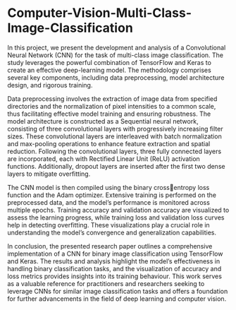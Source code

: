 # Computer-Vision-Multi-Class-Image-Classification

In this project, we present the development and analysis of a Convolutional Neural Network (CNN) for the task of multi-class image classification. The study leverages the powerful combination of TensorFlow and Keras to create an effective deep-learning model. The methodology comprises several key components, including data preprocessing, model architecture design, and rigorous training. 

Data preprocessing involves the extraction of image data from specified directories and the normalization of pixel intensities to a common scale, thus facilitating effective model training and ensuring robustness. The model architecture is constructed as a Sequential neural network, consisting of three convolutional layers with progressively increasing filter sizes. These convolutional layers are interleaved with batch normalization and max-pooling operations to enhance feature extraction and spatial reduction. Following the convolutional layers, three fully connected layers are incorporated, each with Rectified Linear Unit (ReLU) activation functions. Additionally, dropout layers are inserted after the first two dense layers to mitigate overfitting.

The CNN model is then compiled using the binary crossentropy loss function and the Adam optimizer. Extensive training is performed on the preprocessed data, and the model’s performance is monitored across multiple epochs. Training accuracy and validation accuracy are visualized to assess the learning progress, while training loss and validation loss curves help in detecting overfitting. These visualizations play a crucial role in understanding the model’s convergence and generalization capabilities. 

In conclusion, the presented research paper outlines a comprehensive implementation of a CNN for binary image classification using TensorFlow and Keras. The results and analysis highlight the model’s effectiveness in handling binary classification tasks, and the visualization of accuracy and loss metrics provides insights into its training behaviour. This work serves as a valuable reference for practitioners and researchers seeking to leverage CNNs for similar image classification tasks and offers a foundation for further advancements in the field of deep learning and computer vision.

